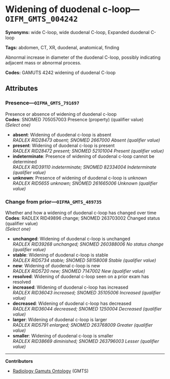 # Widening of duodenal c-loop—`OIFM_GMTS_004242`

**Synonyms:** wide C-loop, wide duodenal C-loop, Expanded duodenal C-loop

**Tags:** abdomen, CT, XR, duodenal, anatomical, finding

Abnormal increase in diameter of the duodenal C-loop, possibly indicating adjacent mass or abnormal process.

**Codes:** GAMUTS 4242 widening of duodenal C-loop

## Attributes

### Presence—`OIFMA_GMTS_791697`

Presence or absence of widening of duodenal c-loop  
**Codes**: SNOMED 705057003 Presence (property) (qualifier value)  
*(Select one)*

- **absent**: Widening of duodenal c-loop is absent  
_RADLEX RID28473 absent; SNOMED 2667000 Absent (qualifier value)_
- **present**: Widening of duodenal c-loop is present  
_RADLEX RID28472 present; SNOMED 52101004 Present (qualifier value)_
- **indeterminate**: Presence of widening of duodenal c-loop cannot be determined  
_RADLEX RID39110 indeterminate; SNOMED 82334004 Indeterminate (qualifier value)_
- **unknown**: Presence of widening of duodenal c-loop is unknown  
_RADLEX RID5655 unknown; SNOMED 261665006 Unknown (qualifier value)_

### Change from prior—`OIFMA_GMTS_489735`

Whether and how a widening of duodenal c-loop has changed over time  
**Codes**: RADLEX RID49896 change; SNOMED 263703002 Changed status (qualifier value)  
*(Select one)*

- **unchanged**: Widening of duodenal c-loop is unchanged  
_RADLEX RID39268 unchanged; SNOMED 260388006 No status change (qualifier value)_
- **stable**: Widening of duodenal c-loop is stable  
_RADLEX RID5734 stable; SNOMED 58158008 Stable (qualifier value)_
- **new**: Widening of duodenal c-loop is new  
_RADLEX RID5720 new; SNOMED 7147002 New (qualifier value)_
- **resolved**: Widening of duodenal c-loop seen on a prior exam has resolved  
- **increased**: Widening of duodenal c-loop has increased  
_RADLEX RID36043 increased; SNOMED 35105006 Increased (qualifier value)_
- **decreased**: Widening of duodenal c-loop has decreased  
_RADLEX RID36044 decreased; SNOMED 1250004 Decreased (qualifier value)_
- **larger**: Widening of duodenal c-loop is larger  
_RADLEX RID5791 enlarged; SNOMED 263768009 Greater (qualifier value)_
- **smaller**: Widening of duodenal c-loop is smaller  
_RADLEX RID38669 diminished; SNOMED 263796003 Lesser (qualifier value)_

---

**Contributors**

- [Radiology Gamuts Ontology](https://gamuts.net/) (GMTS)